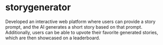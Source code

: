 # storygenerator
Developed an interactive web platform where users can provide a story prompt, and the AI
generates a short story based on that prompt. Additionally, users can be able to upvote their
favorite generated stories, which are then showcased on a leaderboard.
